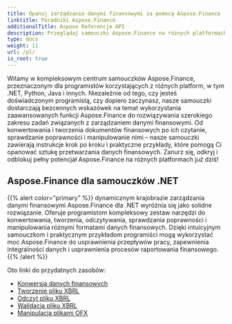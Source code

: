 ```yaml
---
title: Opanuj zarządzanie danymi finansowymi za pomocą Aspose.Finance
linktitle: Poradniki Aspose.Finance
additionalTitle: Aspose Referencje API
description: Przeglądaj samouczki Aspose.Finance na różnych platformach (.NET, Python itp.), aby bez wysiłku opanować zarządzanie danymi finansowymi.
type: docs
weight: 11
url: /pl/
is_root: true
---
```


Witamy w kompleksowym centrum samouczków Aspose.Finance, przeznaczonym dla programistów korzystających z różnych platform, w tym .NET, Python, Java i innych. Niezależnie od tego, czy jesteś doświadczonym programistą, czy dopiero zaczynasz, nasze samouczki dostarczają bezcennych wskazówek na temat wykorzystania zaawansowanych funkcji Aspose.Finance do rozwiązywania szerokiego zakresu zadań związanych z zarządzaniem danymi finansowymi. Od konwertowania i tworzenia dokumentów finansowych po ich czytanie, sprawdzanie poprawności i manipulowanie nimi – nasze samouczki zawierają instrukcje krok po kroku i praktyczne przykłady, które pomogą Ci opanować sztukę przetwarzania danych finansowych. Zanurz się, odkryj i odblokuj pełny potencjał Aspose.Finance na różnych platformach już dziś!

## Aspose.Finance dla samouczków .NET
{{% alert color="primary" %}}
dynamicznym krajobrazie zarządzania danymi finansowymi Aspose.Finance dla .NET wyróżnia się jako solidne rozwiązanie. Oferuje programistom kompleksowy zestaw narzędzi do konwertowania, tworzenia, odczytywania, sprawdzania poprawności i manipulowania różnymi formatami danych finansowych. Dzięki intuicyjnym samouczkom i praktycznym przykładom programiści mogą wykorzystać moc Aspose.Finance do usprawnienia przepływów pracy, zapewnienia integralności danych i usprawnienia procesów raportowania finansowego.
{{% /alert %}}

Oto linki do przydatnych zasobów:
 
- [Konwersja danych finansowych](./net/financial-data-conversion/)
- [Tworzenie pliku XBRL](./net/xbrl-file-creation/)
- [Odczyt pliku XBRL](./net/xbrl-file-reading/)
- [Walidacja pliku XBRL](./net/xbrl-file-validation/)
- [Manipulacja plikami OFX](./net/ofx-file-manipulation/)